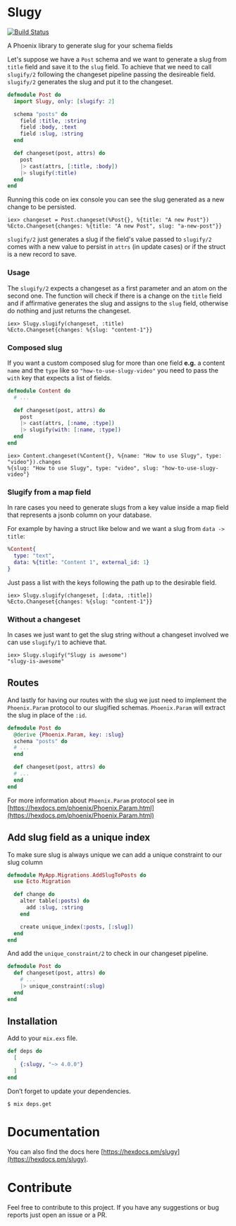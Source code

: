 # Slugy
[![Build Status](https://travis-ci.com/appprova/slugy.svg?branch=master)](https://travis-ci.com/appprova/slugy)

A Phoenix library to generate slug for your schema fields

Let's suppose we have a `Post` schema and we want to generate a slug from `title` field and save it to the `slug` field. To achieve that we need to call `slugify/2` following the changeset pipeline passing the desireable field. `slugify/2` generates the slug and put it to the changeset.

```elixir
defmodule Post do
  import Slugy, only: [slugify: 2]

  schema "posts" do
    field :title, :string
    field :body, :text
    field :slug, :string
  end

  def changeset(post, attrs) do
    post
    |> cast(attrs, [:title, :body])
    |> slugify(:title)
  end
end
```

Running this code on iex console you can see the slug generated as a new change to be persisted.

```
iex> changeset = Post.changeset(%Post{}, %{title: "A new Post"})
%Ecto.Changeset{changes: %{title: "A new Post", slug: "a-new-post"}}
```

`slugify/2` just generates a slug if the field's value passed to `slugify/2` comes with a new value to persist in `attrs` (in update cases) or if the struct is a new record to save.

### Usage

The `slugify/2` expects a changeset as a first parameter and an atom on the second one. The function will check if there is a change on the `title` field and if affirmative generates the slug and assigns to the `slug` field, otherwise do nothing and just returns the changeset.

```
iex> Slugy.slugify(changeset, :title)
%Ecto.Changeset{changes: %{slug: "content-1"}}
```

### Composed slug

If you want a custom composed slug for more than one field **e.g.** a content `name` and the `type` like so `"how-to-use-slugy-video"` you need to pass the `with` key that expects a list of fields.

```elixir
defmodule Content do
  # ...

  def changeset(post, attrs) do
    post
    |> cast(attrs, [:name, :type])
    |> slugify(with: [:name, :type])
  end
end
```

```
iex> Content.changeset(%Content{}, %{name: "How to use Slugy", type: "video"}).changes
%{slug: "How to use Slugy", type: "video", slug: "how-to-use-slugy-video"}
```

### Slugify from a map field

In rare cases you need to generate slugs from a key value inside a map field that represents a jsonb column on your database.

For example by having a struct like below and we want a slug from `data -> title`:

```elixir
%Content{
  type: "text",
  data: %{title: "Content 1", external_id: 1}
}
```
Just pass a list with the keys following the path up to the desirable field.

```
iex> Slugy.slugify(changeset, [:data, :title])
%Ecto.Changeset{changes: %{slug: "content-1"}}
```

### Without a changeset
In cases we just want to get the slug string without a changeset involved we can use
`slugify/1` to achieve that.

```
iex> Slugy.slugify("Slugy is awesome")
"slugy-is-awesome"
```

## Routes

And lastly for having our routes with the slug we just need to implement the `Phoenix.Param` protocol to our slugified schemas. `Phoenix.Param` will extract the slug in place of the `:id`.

```elixir
defmodule Post do
  @derive {Phoenix.Param, key: :slug}
  schema "posts" do
  # ...
  end

  def changeset(post, attrs) do
  # ...
  end
end
```

For more information about `Phoenix.Param` protocol see in [https://hexdocs.pm/phoenix/Phoenix.Param.html](https://hexdocs.pm/phoenix/Phoenix.Param.html)

## Add slug field as a unique index

To make sure slug is always unique we can add a unique constraint to our slug column

```elixir
defmodule MyApp.Migrations.AddSlugToPosts do
  use Ecto.Migration

  def change do
    alter table(:posts) do
      add :slug, :string
    end

    create unique_index(:posts, [:slug])
  end
end
```

And add the `unique_constraint/2` to check in our changeset pipeline.

```elixir
defmodule Post do
  def changeset(post, attrs) do
    # ...
    |> unique_constraint(:slug)
  end
end
```

## Installation

Add to your `mix.exs` file.

```elixir
def deps do
  [
    {:slugy, "~> 4.0.0"}
  ]
end
```

Don’t forget to update your dependencies.

```
$ mix deps.get
```

# Documentation

You can also find the docs here [https://hexdocs.pm/slugy](https://hexdocs.pm/slugy).

# Contribute

Feel free to contribute to this project. If you have any suggestions or bug reports just open an issue or a PR.
